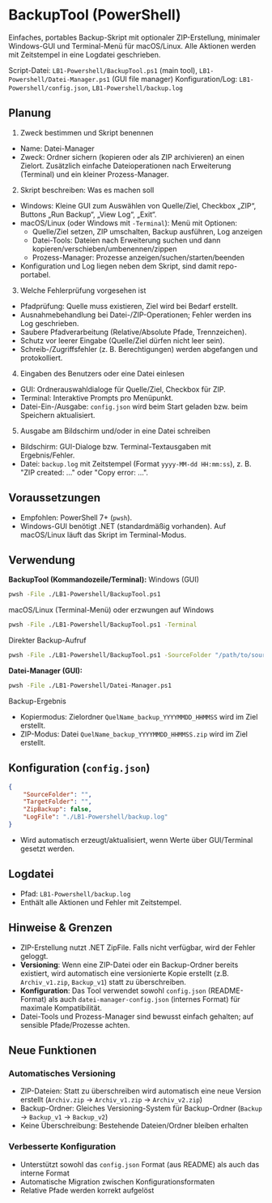 # BackupTool (PowerShell)

Einfaches, portables Backup-Skript mit optionaler ZIP-Erstellung, minimaler Windows-GUI und Terminal-Menü für macOS/Linux. Alle Aktionen werden mit Zeitstempel in eine Logdatei geschrieben.

Script-Datei: `LB1-Powershell/BackupTool.ps1` (main tool), `LB1-Powershell/Datei-Manager.ps1` (GUI file manager)
Konfiguration/Log: `LB1-Powershell/config.json`, `LB1-Powershell/backup.log`

## Planung

1) Zweck bestimmen und Skript benennen
- Name: Datei-Manager
- Zweck: Ordner sichern (kopieren oder als ZIP archivieren) an einen Zielort. Zusätzlich einfache Dateioperationen nach Erweiterung (Terminal) und ein kleiner Prozess-Manager.

2) Skript beschreiben: Was es machen soll
- Windows: Kleine GUI zum Auswählen von Quelle/Ziel, Checkbox „ZIP“, Buttons „Run Backup“, „View Log“, „Exit“.
- macOS/Linux (oder Windows mit `-Terminal`): Menü mit Optionen:
	- Quelle/Ziel setzen, ZIP umschalten, Backup ausführen, Log anzeigen
	- Datei-Tools: Dateien nach Erweiterung suchen und dann kopieren/verschieben/umbenennen/zippen
	- Prozess-Manager: Prozesse anzeigen/suchen/starten/beenden
- Konfiguration und Log liegen neben dem Skript, sind damit repo-portabel.

3) Welche Fehlerprüfung vorgesehen ist
- Pfadprüfung: Quelle muss existieren, Ziel wird bei Bedarf erstellt.
- Ausnahmebehandlung bei Datei-/ZIP-Operationen; Fehler werden ins Log geschrieben.
- Saubere Pfadverarbeitung (Relative/Absolute Pfade, Trennzeichen).
- Schutz vor leerer Eingabe (Quelle/Ziel dürfen nicht leer sein).
- Schreib-/Zugriffsfehler (z. B. Berechtigungen) werden abgefangen und protokolliert.

4) Eingaben des Benutzers oder eine Datei einlesen
- GUI: Ordnerauswahldialoge für Quelle/Ziel, Checkbox für ZIP.
- Terminal: Interaktive Prompts pro Menüpunkt.
- Datei-Ein-/Ausgabe: `config.json` wird beim Start geladen bzw. beim Speichern aktualisiert.

5) Ausgabe am Bildschirm und/oder in eine Datei schreiben
- Bildschirm: GUI-Dialoge bzw. Terminal-Textausgaben mit Ergebnis/Fehler.
- Datei: `backup.log` mit Zeitstempel (Format `yyyy-MM-dd HH:mm:ss`), z. B. "ZIP created: …" oder "Copy error: …".

## Voraussetzungen
- Empfohlen: PowerShell 7+ (`pwsh`).
- Windows-GUI benötigt .NET (standardmäßig vorhanden). Auf macOS/Linux läuft das Skript im Terminal-Modus.

## Verwendung

**BackupTool (Kommandozeile/Terminal):**
Windows (GUI)
```zsh
pwsh -File ./LB1-Powershell/BackupTool.ps1
```

macOS/Linux (Terminal-Menü) oder erzwungen auf Windows
```zsh
pwsh -File ./LB1-Powershell/BackupTool.ps1 -Terminal
```

Direkter Backup-Aufruf
```zsh
pwsh -File ./LB1-Powershell/BackupTool.ps1 -SourceFolder "/path/to/source" -TargetFolder "/path/to/backup" -ZipBackup
```

**Datei-Manager (GUI):**
```zsh  
pwsh -File ./LB1-Powershell/Datei-Manager.ps1
```

Backup-Ergebnis
- Kopiermodus: Zielordner `QuelName_backup_YYYYMMDD_HHMMSS` wird im Ziel erstellt.
- ZIP-Modus: Datei `QuelName_backup_YYYYMMDD_HHMMSS.zip` wird im Ziel erstellt.

## Konfiguration (`config.json`)
```json
{
	"SourceFolder": "",
	"TargetFolder": "",
	"ZipBackup": false,
	"LogFile": "./LB1-Powershell/backup.log"
}
```
- Wird automatisch erzeugt/aktualisiert, wenn Werte über GUI/Terminal gesetzt werden.

## Logdatei
- Pfad: `LB1-Powershell/backup.log`
- Enthält alle Aktionen und Fehler mit Zeitstempel.

## Hinweise & Grenzen
- ZIP-Erstellung nutzt .NET ZipFile. Falls nicht verfügbar, wird der Fehler geloggt.
- **Versioning**: Wenn eine ZIP-Datei oder ein Backup-Ordner bereits existiert, wird automatisch eine versionierte Kopie erstellt (z.B. `Archiv_v1.zip`, `Backup_v1`) statt zu überschreiben.
- **Konfiguration**: Das Tool verwendet sowohl `config.json` (README-Format) als auch `datei-manager-config.json` (internes Format) für maximale Kompatibilität.
- Datei-Tools und Prozess-Manager sind bewusst einfach gehalten; auf sensible Pfade/Prozesse achten.

## Neue Funktionen

### Automatisches Versioning
- ZIP-Dateien: Statt zu überschreiben wird automatisch eine neue Version erstellt (`Archiv.zip` → `Archiv_v1.zip` → `Archiv_v2.zip`)
- Backup-Ordner: Gleiches Versioning-System für Backup-Ordner (`Backup` → `Backup_v1` → `Backup_v2`)
- Keine Überschreibung: Bestehende Dateien/Ordner bleiben erhalten

### Verbesserte Konfiguration
- Unterstützt sowohl das `config.json` Format (aus README) als auch das interne Format
- Automatische Migration zwischen Konfigurationsformaten
- Relative Pfade werden korrekt aufgelöst

